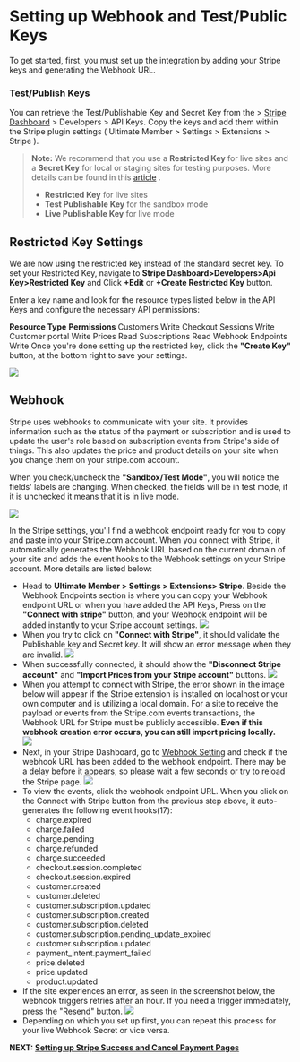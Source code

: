 ---
---
# Setting up Webhook and Test/Public Keys
 To get started, first, you must set up the integration by adding your Stripe keys and generating the Webhook URL.

### Test/Publish Keys

 You can retrieve the Test/Publishable Key and Secret Key from the &gt;  [Stripe Dashboard](https://dashboard.stripe.com/)  &gt; Developers &gt; API Keys. Copy the keys and add them within the Stripe plugin settings ( Ultimate Member &gt; Settings &gt; Extensions &gt; Stripe ).

> <strong>Note:</strong> We recommend that you use a <strong>Restricted Key</strong> for live sites and a <strong>Secret Key</strong> for local or staging sites for testing purposes. More details can be found in this  [article](https://stripe.com/docs/keys#limit-access) .  
> - <strong>Restricted Key</strong> for live sites
> - <strong>Test Publishable Key</strong> for the sandbox mode
> - <strong>Live Publishable Key</strong> for live mode

Restricted Key Settings
-----------------------

 We are now using the restricted key instead of the standard secret key. To set your Restricted Key, navigate to <strong>Stripe Dashboard&gt;Developers&gt;Api Key&gt;Restricted Key</strong> and Click <strong>+Edit</strong> or <strong>+Create Restricted Key</strong> button.

 Enter a key name and look for the resource types listed below in the API Keys and configure the necessary API permissions: 

  <strong>Resource Type</strong>   <strong>Permissions</strong>   Customers   Write   Checkout Sessions   Write   Customer portal   Write   Prices   Read   Subscriptions   Read   Webhook Endpoints   Write  Once you're done setting up the restricted key, click the  <strong>"Create Key"</strong> button, at the bottom right to save your settings.

  ![](https://s3.amazonaws.com/helpscout.net/docs/assets/561c96629033600a7a36d662/images/650a97d99446233b93527fbb/file-CTgXmhPKdu.png)



 Webhook
--------

 Stripe uses webhooks to communicate with your site. It provides information such as the status of the payment or subscription and is used to update the user's role based on subscription events from Stripe's side of things. This also updates the price and product details on your site when you change them on your stripe.com account.

 When you check/uncheck the <strong>"Sandbox/Test Mode"</strong>, you will notice the fields' labels are changing. When checked, the fields will be in test mode, if it is unchecked it means that it is in live mode.

  ![](https://s3.amazonaws.com/helpscout.net/docs/assets/561c96629033600a7a36d662/images/649e7c9dcfd7fe604a7fe4a7/file-BeAy5kC8DH.png)

 In the Stripe settings, you'll find a webhook endpoint ready for you to copy and paste into your Stripe.com account. When you connect with Stripe, it automatically generates the Webhook URL based on the current domain of your site and adds the event hooks to the Webhook settings on your Stripe account. More details are listed below:

- Head to <strong>U</strong><strong>ltimate Member &gt; Settings &gt; Extensions&gt; Stripe</strong>. Beside the Webhook Endpoints section is where you can copy your Webhook endpoint URL or when you have added the API Keys, Press on the <strong>"Connect with stripe"</strong> button, and your Webhook endpoint will be added instantly to your Stripe account settings.   ![](https://s3.amazonaws.com/helpscout.net/docs/assets/561c96629033600a7a36d662/images/653736309362491a4094aecb/file-7F0W5vyhpe.png)
- When you try to click on <strong>"Connect with Stripe"</strong>, it should validate the Publishable key and Secret key. It will show an error message when they are invalid.   ![](https://s3.amazonaws.com/helpscout.net/docs/assets/561c96629033600a7a36d662/images/651d348642d97d1c045913a2/file-1aCXRBBaU2.png)
- When successfully connected, it should show the  <strong>"Disconnect Stripe account"</strong> and <strong>"Import Prices from your Stripe account"</strong> buttons. ![](https://s3.amazonaws.com/helpscout.net/docs/assets/561c96629033600a7a36d662/images/651d357905231a0b51d232e8/file-bUpDJLwy2J.png)
- When you attempt to connect with Stripe, the error shown in the image below will appear if the Stripe extension is installed on localhost or your own computer and is utilizing a local domain. For a site to receive the payload or events from the Stripe.com events transactions, the Webhook URL for Stripe must be publicly accessible.  <strong>Even if this webhook creation error occurs, you can still import pricing locally.</strong>  
      ![](https://s3.amazonaws.com/helpscout.net/docs/assets/561c96629033600a7a36d662/images/646b612637f16f5e28f5e72c/file-bPQiO1aMtK.png)
- Next, in your Stripe Dashboard, go to  [Webhook Setting](https://dashboard.stripe.com/webhooks)  and check if the webhook URL has been added to the webhook endpoint. There may be a delay before it appears, so please wait a few seconds or try to reload the Stripe page.   ![](https://s3.amazonaws.com/helpscout.net/docs/assets/561c96629033600a7a36d662/images/651d37d3dfdf44337125d6b8/file-uv47d7EVe0.png)
- To view the events, click the webhook endpoint URL. When you click on the Connect with Stripe button from the previous step above, it auto-generates the following event hooks(17): 
    - charge.expired
    - charge.failed
    - charge.pending
    - charge.refunded
    - charge.succeeded
    - checkout.session.completed
    - checkout.session.expired
    - customer.created
    - customer.deleted
    - customer.subscription.updated
    - customer.subscription.created
    - customer.subscription.deleted
    - customer.subscription.pending\_update\_expired
    - customer.subscription.updated
    - payment\_intent.payment\_failed
    - price.deleted
    - price.updated
    - product.updated
- If the site experiences an error, as seen in the screenshot below, the webhook triggers retries after an hour. If you need a trigger immediately, press the "Resend" button.   ![](https://s3.amazonaws.com/helpscout.net/docs/assets/561c96629033600a7a36d662/images/646f8dcb1335a10611d0a8c5/file-giLYcPlYl7.png)
- Depending on which you set up first, you can repeat this process for your live Webhook Secret or vice versa.

 <strong>NEXT:  [Setting up Stripe Success and Cancel Payment Pages](../article/1609-stripe---setting-up-stripe-success-and-cancel-payment-pages)</strong>